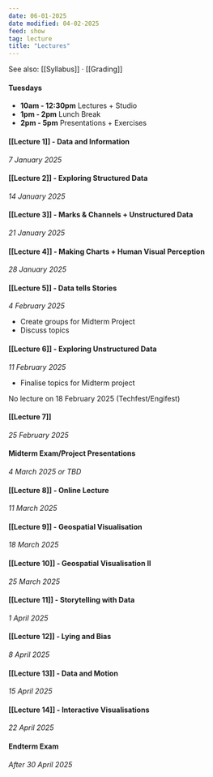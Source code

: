 ```yaml
---
date: 06-01-2025
date modified: 04-02-2025
feed: show
tag: lecture
title: "Lectures"
---
```


See also: [[Syllabus]] · [[Grading]]

#### Tuesdays
- **10am - 12:30pm** Lectures + Studio
- **1pm - 2pm** Lunch Break
- **2pm - 5pm** Presentations + Exercises
#### [[Lecture 1]] - Data and Information
*7 January 2025*

#### [[Lecture 2]] - Exploring Structured Data
*14 January 2025*

#### [[Lecture 3]] - Marks & Channels + Unstructured Data
*21 January 2025*

#### [[Lecture 4]] - Making Charts + Human Visual Perception
*28 January 2025*

#### [[Lecture 5]] - Data tells Stories
*4 February 2025*
- Create groups for Midterm Project
- Discuss topics

#### [[Lecture 6]] - Exploring Unstructured Data
*11 February 2025*
- Finalise topics for Midterm project

No lecture on 18 February 2025 (Techfest/Engifest)

#### [[Lecture 7]]
*25 February 2025*

#### Midterm Exam/Project Presentations
*4 March 2025 or TBD*

#### [[Lecture 8]] - Online Lecture
*11 March 2025*

#### [[Lecture 9]] - Geospatial Visualisation
*18 March 2025*

#### [[Lecture 10]] - Geospatial Visualisation II
*25 March 2025*

#### [[Lecture 11]] - Storytelling with Data
*1 April 2025*

#### [[Lecture 12]] - Lying and Bias
*8 April 2025*

#### [[Lecture 13]] - Data and Motion
*15 April 2025*

#### [[Lecture 14]] - Interactive Visualisations
*22 April 2025*

#### Endterm Exam
*After 30 April 2025*